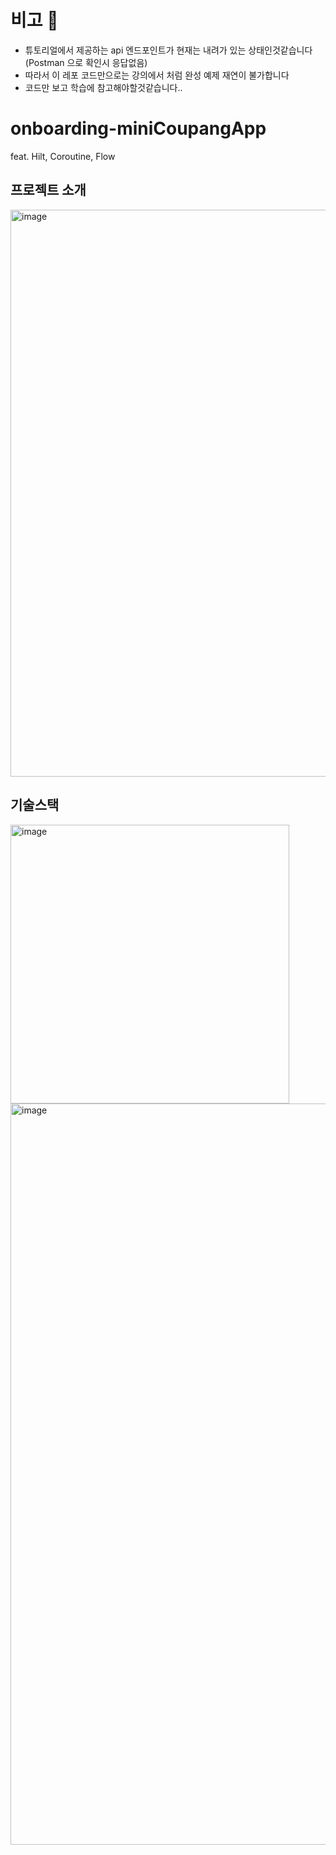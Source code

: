 # 비고 🚨
- 튜토리얼에서 제공하는 api 엔드포인트가 현재는 내려가 있는 상태인것같습니다 (Postman 으로 확인시 응답없음)
- 따라서 이 레포 코드만으로는 강의에서 처럼 완성 예제 재연이 불가합니다
- 코드만 보고 학습에 참고해야할것같습니다..

# onboarding-miniCoupangApp
feat. Hilt, Coroutine, Flow

## 프로젝트 소개
<img width="907" alt="image" src="https://github.com/JunnieLee/onboarding-miniCoupangApp/assets/33515577/8ae88a67-f51e-4db7-8f97-71f84c7f9def">

## 기술스택
<img width="446" alt="image" src="https://github.com/JunnieLee/onboarding-miniCoupangApp/assets/33515577/c02f269e-679b-4a0f-8992-a061af1f60cc">

<img width="1186" alt="image" src="https://github.com/JunnieLee/onboarding-miniCoupangApp/assets/33515577/b197590e-1de0-4b37-9471-ffce26285d09">
